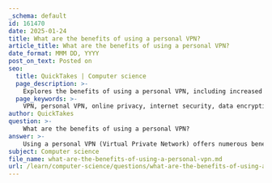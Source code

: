 ```yaml
---
_schema: default
id: 161470
date: 2025-01-24
title: What are the benefits of using a personal VPN?
article_title: What are the benefits of using a personal VPN?
date_format: MMM DD, YYYY
post_on_text: Posted on
seo:
  title: QuickTakes | Computer science
  page_description: >-
    Explores the benefits of using a personal VPN, including increased privacy, security, access to restricted content, and improved online experience.
  page_keywords: >-
    VPN, personal VPN, online privacy, internet security, data encryption, restricted content access, ISP throttling, online anonymity, remote access, cyber threats, online gaming, internet censorship, online safety, digital privacy
author: QuickTakes
question: >-
    What are the benefits of using a personal VPN?
answer: >-
    Using a personal VPN (Virtual Private Network) offers numerous benefits that enhance online privacy, security, and access to content. Here are some of the key advantages:\n\n1. **Increased Privacy**: A VPN masks your IP address, making your online activities more difficult to trace back to you. This is particularly important for protecting your personal data from eavesdroppers, including your Internet Service Provider (ISP) and potential hackers.\n\n2. **Enhanced Security**: VPNs encrypt your internet connection, which protects your data from being intercepted, especially when using public Wi-Fi networks. This encryption helps safeguard sensitive information such as passwords, credit card numbers, and personal messages.\n\n3. **Access to Restricted Content**: Many users utilize VPNs to bypass geo-restrictions imposed by websites and streaming services. By connecting to a server in a different location, you can access content that may be unavailable in your region.\n\n4. **Protection from Data Throttling**: ISPs may throttle your internet speed based on your usage patterns, particularly for activities like streaming or gaming. A VPN can help prevent this throttling by masking your traffic, allowing for potentially faster speeds.\n\n5. **Anonymity**: By routing your internet traffic through a VPN server, your online identity is obscured. This anonymity is beneficial for users who want to maintain their privacy while browsing the web.\n\n6. **Secure Remote Access**: For individuals working from home or traveling, a VPN provides a secure way to access company resources and sensitive information without exposing it to potential cyber threats.\n\n7. **Protection Against Cyber Threats**: VPNs can help protect against various cyber threats, including hacking attempts and malware, by providing a secure connection and often including additional security features.\n\n8. **Improved Online Gaming Experience**: Gamers can benefit from reduced latency and access to games that may be restricted in their region. A VPN can also help protect against DDoS attacks.\n\n9. **Bypassing Censorship**: In countries with strict internet censorship, a VPN can help users access blocked websites and services, promoting freedom of information.\n\n10. **Peace of Mind**: Knowing that your online activities are private and secure can provide peace of mind, allowing you to browse, shop, and communicate without fear of surveillance.\n\nIn summary, a personal VPN is a powerful tool for enhancing your online security and privacy, providing access to restricted content, and improving your overall internet experience. However, it's important to choose a reputable VPN provider to ensure that your data remains secure and private.
subject: Computer science
file_name: what-are-the-benefits-of-using-a-personal-vpn.md
url: /learn/computer-science/questions/what-are-the-benefits-of-using-a-personal-vpn
---
```


&nbsp;